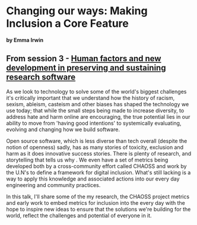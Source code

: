 # Changing our ways: Making Inclusion a Core Feature
**by Emma Irwin**  

## From session 3 - [Human factors and new development in preserving and sustaining research software](/wosss21/agenda#session-3)  
As we look to technology to solve some of the world's biggest challenges it's critically important that we understand how the history of  racism, sexism, ableism, casteism and other biases has shaped the technology we use today; that while the small steps being made to increase diversity, to address hate and harm online are encouraging, the true potential lies in our ability to move from 'having good intentions' to systemically evaluating, evolving and changing how we build software.

Open source software, which is less diverse than tech overall (despite the notion of  openness) sadly,  has as many stories of toxicity, exclusion and harm as it does innovative success stories. There is plenty of research, and storytelling that tells us why . We even have a set of metrics being developed both by a cross-community effort called CHAOSS and work by the U.N's to define a framework for digital inclusion. What's still lacking is a way to apply this knowledge and associated actions into our every day engineering and community practices.

 In this talk, I'll share some of the my research, the CHAOSS project metrics and early work to embed metrics for inclusion into the every day with the hope to inspire new ideas to ensure that the solutions we're building for the world, reflect the challenges and potential of everyone in it.
